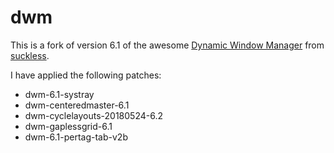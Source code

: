 # dwm

This is a fork of version 6.1 of the awesome [Dynamic Window Manager](https://dwm.suckless.org/) from [suckless](https://suckless.org).

I have applied the following patches:
* dwm-6.1-systray
* dwm-centeredmaster-6.1
* dwm-cyclelayouts-20180524-6.2
* dwm-gaplessgrid-6.1
* dwm-6.1-pertag-tab-v2b
